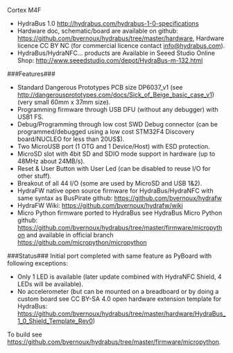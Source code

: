 Cortex M4F
* HydraBus 1.0 http://hydrabus.com/hydrabus-1-0-specifications
* Hardware doc, schematic/board are available on github: https://github.com/bvernoux/hydrabus/tree/master/hardware, Hardware licence CC BY NC (for commercial licence contact info@hydrabus.com).
* HydraBus/HydraNFC... products are Available in Seeed Studio Online Shop: http://www.seeedstudio.com/depot/HydraBus-m-132.html

###Features###
* Standard Dangerous Prototypes PCB size DP6037_v1 (see http://dangerousprototypes.com/docs/Sick_of_Beige_basic_case_v1) (very small 60mm x 37mm size).
* Programming firmware through USB DFU (without any debugger) with USB1 FS.
* Debug/Programming through low cost SWD Debug connector (can be programmed/debugged using a low cost STM32F4 Discovery board/NUCLEO for less than 20US$).
* Two MicroUSB port (1 OTG and 1 Device/Host) with ESD protection.
* MicroSD slot with 4bit SD and SDIO mode support in hardware (up to 48MHz about 24MB/s).
* Reset & User Button with User Led (can be disabled to reuse I/O for other stuff).
* Breakout of all 44 I/O (some are used by MicroSD and USB 1&2).
* HydraFW native open source firmware for HydraBus/HydraNFC with same syntax as BusPirate
github: https://github.com/bvernoux/hydrafw
* HydraFW Wiki: https://github.com/bvernoux/hydrafw/wiki
* Micro Python firmware ported to HydraBus see HydraBus Micro Python github: https://github.com/bvernoux/hydrabus/tree/master/firmware/micropython and available in official branch https://github.com/micropython/micropython

###Status###
Initial port completed with same feature as PyBoard with following exceptions:
* Only 1 LED is available (later update combined with HydraNFC Shield, 4 LEDs will be available).
* No accelerometer (but can be mounted on a breadboard or by doing a custom board see CC BY-SA 4.0 open hardware extension template for HydraBus: https://github.com/bvernoux/hydrabus/tree/master/hardware/HydraBus_1_0_Shield_Template_Rev0)

To build see https://github.com/bvernoux/hydrabus/tree/master/firmware/micropython.
